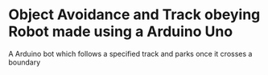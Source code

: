 # Object Avoidance and Track obeying Robot made using a Arduino Uno
A Arduino bot which follows a specified track and parks once it crosses a boundary
